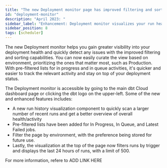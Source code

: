 ```yaml
---
title: "The new Deployment monitor page has improved filtering and sorting capabilities and provides greater visibility to your job run health"
id: "deployment-monitor"
description: "April 2023: "
sidebar_label: "Enhancement: Deployment monitor visualizes your run health"
sidebar_position: 8
tags: [scheduler]
---
```


The new Deployment monitor helps you gain greater visibility into your deployment health and quickly detect any issues with the improved filtering and sorting capabilities. You can now easily curate the view based on environment, prioritizing the ones that matter most, such as Production. With pre-filtered lists for in progress and in queue activities, it's quicker and easier to track the relevant activity and stay on top of your deployment status.

The Deployment monitor is accessible by going to the main dbt Cloud dashboard page or clicking the dbt logo on the upper-left. Some of the new and enhanced features includes:

- A new run history visualization component to quickly scan a larger number of recent runs and get a better overview of overall health/activity 
- Pre-filtered lists have been added for In Progress, In Queue, and Latest Failed jobs. 
- Filter the page by environment, with the preference being stored for future use. 
- Lastly, the visualization at the top of the page now filters runs by trigger and displays the last 24 hours of runs, with a limit of 500.

<Lightbox src="/img/docs/dbt-cloud/using-dbt-cloud/deploy-monitor.jpg" width="85%" title="The Deployment monitor dashboard displays overall deployment health and activity, allows you to filter the page by environment, and more" />

For more information, refere to ADD LINK HERE
